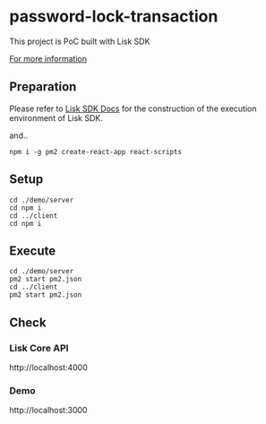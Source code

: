 # password-lock-transaction
This project is PoC built with Lisk SDK

[For more information](https://medium.com/@ysmdmg/i-created-password-lock-transaction-lisk-sdk-poc-f8251d369f10)


## Preparation

Please refer to [Lisk SDK Docs](https://lisk.io/documentation/lisk-sdk/index.html) for the construction of the execution environment of Lisk SDK.

and..

```
npm i -g pm2 create-react-app react-scripts
```

## Setup

```
cd ./demo/server
cd npm i
cd ../client
cd npm i
```

## Execute

```
cd ./demo/server
pm2 start pm2.json
cd ../client
pm2 start pm2.json
```

## Check

### Lisk Core API
http://localhost:4000

### Demo
http://localhost:3000

